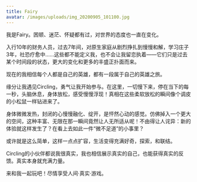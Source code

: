```yaml
---
title: Fairy
avatar: /images/uploads/img_20200905_101100.jpg
---
```

我是Fairy。困顿、迷茫、怀疑都有过，对世界的态度也一直在变化。

入行10年的财务人员，过去7年间，对原生家庭从剧烈挣扎到慢慢和解，学习庄子3年，社恐疗愈中……这些都不能定义我，也不会让我留恋执着——它们只是过去某个时间段的状态，更大的变化和更多的丰盛正扑面而来。

现在的我相信每个人都是自己的英雄，都有一段属于自己的英雄之旅。



缘分让我遇见Circling，勇气让我开始参与。在这里，一切慢下来，停在当下的每一秒，头脑休息，身体放松，感受慢慢浮现！真相在这些柔软放松的瞬间像个调皮的小松鼠一样钻进来了。

身体微微发热，封闭的心慢慢融化、绽开，是怦然心动的感觉。仿佛掉入一个更大的空间，这种丰富、无限在那一瞬间竟然让人无所适从呢！不由得让人诧异：新的体验就这样发生了？在看上去如此一件“微不足道”的小事里？

或许就是这么简单，这样一点点扩容，生活变得充满好奇，探索，和联结。

Circling的小伙伴都说我很真实，我也相信展示真实的自己，也能获得真实的反馈。真实本身就充满力量。

来和我一起玩吧！尽情享受人间·真实·游戏。